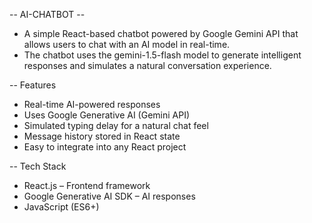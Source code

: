 -- AI-CHATBOT --
   - A simple React-based chatbot powered by Google Gemini API that allows users to chat with an AI model in real-time.
  - The chatbot uses the gemini-1.5-flash model to generate intelligent responses and simulates a natural conversation experience.

-- Features
  - Real-time AI-powered responses
  - Uses Google Generative AI (Gemini API)
  - Simulated typing delay for a natural chat feel
  - Message history stored in React state
  - Easy to integrate into any React project

 -- Tech Stack
  - React.js – Frontend framework
  - Google Generative AI SDK – AI responses
  - JavaScript (ES6+)


